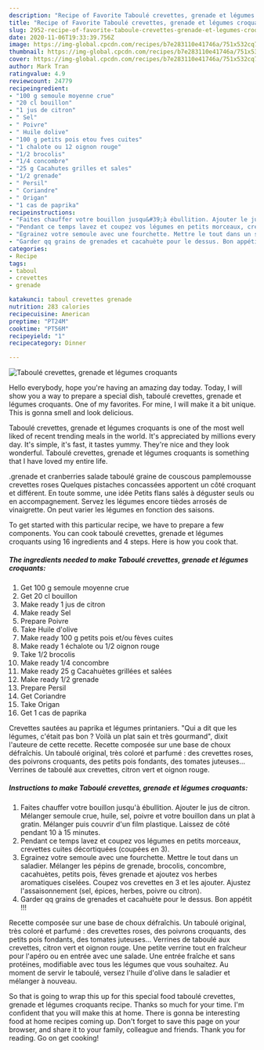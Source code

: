 ```yaml
---
description: "Recipe of Favorite Taboulé crevettes, grenade et légumes croquants"
title: "Recipe of Favorite Taboulé crevettes, grenade et légumes croquants"
slug: 2952-recipe-of-favorite-taboule-crevettes-grenade-et-legumes-croquants
date: 2020-11-06T19:33:39.756Z
image: https://img-global.cpcdn.com/recipes/b7e283110e41746a/751x532cq70/taboule-crevettes-grenade-et-legumes-croquants-photo-principale-de-la-recette.jpg
thumbnail: https://img-global.cpcdn.com/recipes/b7e283110e41746a/751x532cq70/taboule-crevettes-grenade-et-legumes-croquants-photo-principale-de-la-recette.jpg
cover: https://img-global.cpcdn.com/recipes/b7e283110e41746a/751x532cq70/taboule-crevettes-grenade-et-legumes-croquants-photo-principale-de-la-recette.jpg
author: Mark Tran
ratingvalue: 4.9
reviewcount: 24779
recipeingredient:
- "100 g semoule moyenne crue"
- "20 cl bouillon"
- "1 jus de citron"
- " Sel"
- " Poivre"
- " Huile dolive"
- "100 g petits pois etou fves cuites"
- "1 chalote ou 12 oignon rouge"
- "1/2 brocolis"
- "1/4 concombre"
- "25 g Cacahutes grilles et sales"
- "1/2 grenade"
- " Persil"
- " Coriandre"
- " Origan"
- "1 cas de paprika"
recipeinstructions:
- "Faites chauffer votre bouillon jusqu&#39;à ébullition. Ajouter le jus de citron. Mélanger semoule crue, huile, sel, poivre et votre bouillon dans un plat à gratin. Mélanger puis couvrir d&#39;un film plastique. Laissez de côté pendant 10 à 15 minutes."
- "Pendant ce temps lavez et coupez vos légumes en petits morceaux, crevettes cuites décortiquées (coupées en 3)."
- "Egrainez votre semoule avec une fourchette. Mettre le tout dans un saladier. Mélanger les pépins de grenade, brocolis, concombre, cacahuètes, petits pois, fèves grenade et ajoutez vos herbes aromatiques ciselées. Coupez vos crevettes en 3 et les ajouter. Ajustez l&#39;assaisonnement (sel, épices, herbes, poivre ou citron)."
- "Garder qq grains de grenades et cacahuète pour le dessus. Bon appétit !!!"
categories:
- Recipe
tags:
- taboul
- crevettes
- grenade

katakunci: taboul crevettes grenade 
nutrition: 283 calories
recipecuisine: American
preptime: "PT24M"
cooktime: "PT56M"
recipeyield: "1"
recipecategory: Dinner

---
```



![Taboulé crevettes, grenade et légumes croquants](https://img-global.cpcdn.com/recipes/b7e283110e41746a/751x532cq70/taboule-crevettes-grenade-et-legumes-croquants-photo-principale-de-la-recette.jpg)

Hello everybody, hope you're having an amazing day today. Today, I will show you a way to prepare a special dish, taboulé crevettes, grenade et légumes croquants. One of my favorites. For mine, I will make it a bit unique. This is gonna smell and look delicious.

Taboulé crevettes, grenade et légumes croquants is one of the most well liked of recent trending meals in the world. It's appreciated by millions every day. It's simple, it's fast, it tastes yummy. They're nice and they look wonderful. Taboulé crevettes, grenade et légumes croquants is something that I have loved my entire life.

.grenade et cranberries salade taboulé graine de couscous pamplemousse crevettes roses Quelques pistaches concassées apportent un côté croquant et différent. En toute somme, une idée Petits flans salés à déguster seuls ou en accompagnement. Servez les légumes encore tièdes arrosés de vinaigrette. On peut varier les légumes en fonction des saisons.


To get started with this particular recipe, we have to prepare a few components. You can cook taboulé crevettes, grenade et légumes croquants using 16 ingredients and 4 steps. Here is how you cook that.

<!--inarticleads1-->

##### The ingredients needed to make Taboulé crevettes, grenade et légumes croquants:

1. Get 100 g semoule moyenne crue
1. Get 20 cl bouillon
1. Make ready 1 jus de citron
1. Make ready  Sel
1. Prepare  Poivre
1. Take  Huile d&#39;olive
1. Make ready 100 g petits pois et/ou fèves cuites
1. Make ready 1 échalote ou 1/2 oignon rouge
1. Take 1/2 brocolis
1. Make ready 1/4 concombre
1. Make ready 25 g Cacahuètes grillées et salées
1. Make ready 1/2 grenade
1. Prepare  Persil
1. Get  Coriandre
1. Take  Origan
1. Get 1 cas de paprika


Crevettes sautées au paprika et légumes printaniers. &#34;Qui a dit que les légumes, c&#39;était pas bon ? Voilà un plat sain et très gourmand&#34;, dixit l&#39;auteure de cette recette. Recette composée sur une base de choux défraîchis. Un taboulé original, très coloré et parfumé : des crevettes roses, des poivrons croquants, des petits pois fondants, des tomates juteuses… Verrines de taboulé aux crevettes, citron vert et oignon rouge. 

<!--inarticleads2-->

##### Instructions to make Taboulé crevettes, grenade et légumes croquants:

1. Faites chauffer votre bouillon jusqu&#39;à ébullition. Ajouter le jus de citron. Mélanger semoule crue, huile, sel, poivre et votre bouillon dans un plat à gratin. Mélanger puis couvrir d&#39;un film plastique. Laissez de côté pendant 10 à 15 minutes.
1. Pendant ce temps lavez et coupez vos légumes en petits morceaux, crevettes cuites décortiquées (coupées en 3).
1. Egrainez votre semoule avec une fourchette. Mettre le tout dans un saladier. Mélanger les pépins de grenade, brocolis, concombre, cacahuètes, petits pois, fèves grenade et ajoutez vos herbes aromatiques ciselées. Coupez vos crevettes en 3 et les ajouter. Ajustez l&#39;assaisonnement (sel, épices, herbes, poivre ou citron).
1. Garder qq grains de grenades et cacahuète pour le dessus. Bon appétit !!!


Recette composée sur une base de choux défraîchis. Un taboulé original, très coloré et parfumé : des crevettes roses, des poivrons croquants, des petits pois fondants, des tomates juteuses… Verrines de taboulé aux crevettes, citron vert et oignon rouge. Une petite verrine tout en fraîcheur pour l&#39;apéro ou en entrée avec une salade. Une entrée fraîche et sans protéines, modifiable avec tous les légumes que vous souhaitez. Au moment de servir le taboulé, versez l&#39;huile d&#39;olive dans le saladier et mélanger à nouveau. 

So that is going to wrap this up for this special food taboulé crevettes, grenade et légumes croquants recipe. Thanks so much for your time. I'm confident that you will make this at home. There is gonna be interesting food at home recipes coming up. Don't forget to save this page on your browser, and share it to your family, colleague and friends. Thank you for reading. Go on get cooking!
